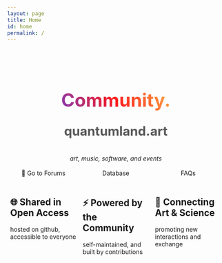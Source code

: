 ```yaml
---
layout: page
title: Home
id: home
permalink: /
---
```


<!-- # Welcome! 🌱

<p style="padding: 3em 1em; background: #f5f7ff; border-radius: 4px;">
  Take a look at <span style="font-weight: bold">[[Your first note]]</span> to get started on your exploration.
</div>

This digital garden template is free, open-source, and [available on GitHub here](https://github.com/maximevaillancourt/digital-garden-jekyll-template).

The easiest way to get started is to read this [step-by-step guide explaining how to set this up from scratch](https://maximevaillancourt.com/blog/setting-up-your-own-digital-garden-with-jekyll).

<strong>Recently updated notes</strong>

<ul>
  {% assign recent_notes = site.notes | sort: "last_modified_at_timestamp" | reverse %}
  {% for note in recent_notes limit: 5 %}
    <li>
      {{ note.last_modified_at | date: "%Y-%m-%d" }} — <a class="internal-link" href="{{ site.baseurl }}{{ note.url }}">{{ note.title }}</a>
    </li>
  {% endfor %}
</ul>

<style>
  .wrapper {
    max-width: 46em;
  }
</style> -->
<br>
<br>
<div class="communitytitle">
  <h1 class="communitytitle1">Community.</h1>
  <h1 class="communitytitle2">quantumland.art</h1>
</div>
<br>
<div class="communitysubtitle" style="text-align: center;">
  <i>art, music, software, and events</i>
</div>
<br>
<div class="communitybody">
  <div class="communitybodyrow">
    <div>💬 Go to Forums</div>
    <div><i class="fa-solid fa-database" style="color:#b35488;"></i> Database</div>
    <div><i class="fa-solid fa-circle-question" style="color:#cd762f;"></i> FAQs</div>
  </div>
  <br>
  <div class="communitybodyrow2">
    <div><h2>🌐 Shared in Open Access</h2>
      hosted on github, accessible to everyone
    </div>
    <div><h2>⚡ Powered by the Community</h2>
      self-maintained, and built by contributions
    </div>
    <div><h2>🔗 Connecting Art &amp; Science</h2>
      promoting new interactions and exchange
    </div>
  </div>
</div>
<br>
<style>
  nav {
    display: none;
  }
  .communitytitle {
    display: flex;
    flex-direction: column;
    justify-content: center;
    align-items: center;
  }
  .communitytitle1 {
    line-height: 1.2em;
    font-size: 3.03em;
    background: -webkit-linear-gradient(30deg, rgba(131,58,180,1) 0%, rgba(253,29,29,1) 50%, rgba(252,176,69,1) 100%);
    -webkit-background-clip: text;
    background-clip: text;
    -webkit-text-fill-color: transparent;
    color: transparent;
  }
  .communitytitle2 {
    font-size: 2.1em;
    margin-top: auto;
    color: rgb(88, 88, 88);
  }
  .communitybody {
    display: flex;
    flex-direction: column;
  }
  .communitybodyrow, .communitybodyrow2 {
    display: flex;
    flex-direction: column;
  }
  .communitybodyrow > div {
    text-align: center;
  }
  @media (max-width: 600px){
    .communitybodyrow > div, .communitybodyrow2 > div {
      flex: 1 1 0;
      padding: 0.5em 0;
    }
  }
  @media (min-width: 600px){
    .communitybodyrow, .communitybodyrow2 {
      flex-direction: row;
    }
    .communitybodyrow > div, .communitybodyrow2 > div {
      flex: 1 1 0;
      padding: 0 0.5em;
    }
    .wrapper {
      max-width: 40em;
      margin: auto;
    }
  }
</style>
